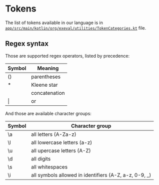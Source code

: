 # Tokens

The list of tokens available in our language is in [`app/src/main/kotlin/org/exeval/utilities/TokenCategories.kt`](../app/src/main/kotlin/org/exeval/utilities/TokenCategories.kt) file.


## Regex syntax


Those are supported regex operators, listed by precedence:

| Symbol | Meaning                                               |
|--------|-------------------------------------------------------|
| ()     | parentheses                                           |
| *      | Kleene star                                           |
|        | concatenation                                         |
| \|     | or                                                    |

And those are available character groups:

| Symbol | Character group                                       |
|--------|-------------------------------------------------------|
| \a     | all letters (A-Za-z)                                  |
| \l     | all lowercase letters (a-z)                           |
| \u     | all upercase letters (A-Z)                            |
| \d     | all digits                                            |
| \s     | all whitespaces                                       |
| \i     | all symbols allowed in identifiers (A-Z, a-z, 0-9, _) |
